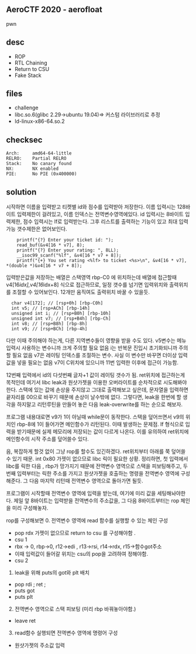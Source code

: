 AeroCTF 2020 - aerofloat
---------------
pwn

desc 
---------------

- ROP
- RTL Chaining 
- Return to CSU
- Fake Stack

files 
---------------

- challenge 
- libc.so.6(glibc 2.29->ubuntu 19.04)=> 커스텀 라이브러리로 추정 
- ld-linux-x86-64.so.2

checksec 
---------------
    Arch:     amd64-64-little
    RELRO:    Partial RELRO
    Stack:    No canary found
    NX:       NX enabled
    PIE:      No PIE (0x400000)
solution 
---------------
시작하면 이름을 입력받고 티켓별 id와 점수를 입력받아 저장한다.
이름 입력시는 128바이트 입력제한이 걸려있고, 이름 인덱스는 전역변수영역에있다.
id 입력시는 8바이트 입력제한, 점수 입력시는 lf로 입력받는다.
그후 리스트를 출력하는 기능이 있고 최대 입력가능 갯수제한은 없어보인다.

```
    printf("{?} Enter your ticket id: ");
    read_buf(&v4[16 * v7], 8);
    printf("{?} Enter your rating: ", 8LL);
    __isoc99_scanf("%lf", &v4[16 * v7 + 8]);
    printf("{+} You set rating <%lf> to ticket <%s>\n", &v4[16 * v7], *(double *)&v4[16 * v7 + 8]);

```
입력받은값을 저장하는 배열은 스택영역 rbp-C0 에 위치하는데
배열에 접근할때 v4[16*idx],v4[16*idx+8] 식으로 접근하므로, 일정 갯수를 넘기면
입력위치와 출력위치를 조절할 수 있어보인다. 12개만 움직여도 출력위치 바꿀 수 있을듯. 

```
  char v4[172]; // [rsp+0h] [rbp-C0h]
  int v5; // [rsp+ACh] [rbp-14h]
  unsigned int i; // [rsp+B0h] [rbp-10h]
  unsigned int v7; // [rsp+B4h] [rbp-Ch]
  int v8; // [rsp+B8h] [rbp-8h]
  int v9; // [rsp+BCh] [rbp-4h]
```
다만 이때 주의해야 하는게, 다른 지역변수들이 영향을 받을 수도 있다. 
v5변수는 메뉴 입력시 사용하는 변수니까 크게 주의할 필요 없음
i는 반복문 진입시 초기화되니까 주의할 필요 없음
v7은 레이팅 인덱스를 조절하는 변수. 사실 이 변수만 바꾸면 더이상 입력값을 넣을 필요는 없음
v7이 C위치에 있으니까 11번 입력한 이후에 접근이 가능함. 

12번째 입력에서 id의 다섯번째 글자+1 값이 레이팅 갯수가 됨. ret위치에 접근하는게 목적인데
여기서 libc leak과 원샷가젯을 이용한 오버라이트를 순차적으로 시도해봐야한다. 
스택에 있는 값에 손상을 주지않고 그대로 출력해보고 싶은데, 문자열을 입력하면 끝자리를 00으로 바꾸기 때문에 손상이 날수밖에 없다. 
그렇다면, leak을 한번에 할 생각을 하지말고 리턴루틴을 만들어 놓은 다음 leak-overwrite를 하는 순으로 해보자.

프로그램 내용대로면 v9가 1이 아닐때 while문이 동작한다. 스택을 덮어쓰면서 v9의 위치인 rbp-8에 1이 들어가면 메인함수가 리턴된다.
이때 발생하는 문제점. lf 형식으로 입력을 받기때문에 실제 메모리에 저장되는 값이 다르게 나온다. 
이를 유의하여 ret위치에 메인함수의 시작 주소를 덮어쓸수 있다.  

음, 복잡하게 할것 없이 그냥 rop를 할수도 있긴하겠다. ret위치부터 아래를 쭉 덮어쓸 수 있기 때문.
int 0x80 가젯이 없으므로 libc 릭이 필요한 상황. 
정리하면, 첫 입력에서 libc를 릭한 다음 , rbp가 망가지기 때문에 전역변수 영역으로 스택을 피보팅해주고,
두번째 입력부터는 릭한 주소를 가지고 원샷가젯을 호출하는 명령을 전역변수 영역에 구성해준다. 
그 다음 마지막 리턴때 전역변수 영역으로 돌아가면 될듯. 

프로그램이 시작할때 전역변수 영역에 입력을 받는데, 여기에 미리 값을 세팅해놔야한다.
제일 앞 8바이트는 입력받을 전역변수의 주소값을,
그 다음 8바이트부터는 rop 체인을 미리 구성해놓자. 

rop를 구성해보면
0. 전역변수 영역에 read 함수를 실행할 수 있는 체인 구성 
- pop rdx 가젯이 없으므로 return to csu 를 구성해야함 . 
- csu 1
- rbx -> 0, rbp->0, r12->edi , r13->rsi, r14->rdx, r15->함수got주소
- 이때 입력값이 들어갈 위치는 csu의 pop을 고려하여 정해야함. 
- csu 2 
1. leak을 위해 puts의 got와 plt 배치
- pop rdi ; ret ;
- puts got 
- puts plt
2. 전역변수 영역으로 스택 피보팅 (미리 rbp 바꿔놓아야함.)
- leave ret 
3. read함수 실행되면 전역변수 영역에 명령어 구성  
- 원샷가젯의 주소값 입력 








